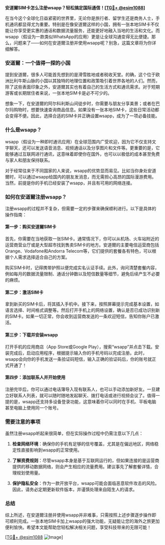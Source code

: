 **安道爾SIM卡怎么注册wsapp？轻松搞定国际通信！[[TG💪+ @esim1088](https://t.me/s/esim1088)]**

在当今这个全球化日益紧密的世界里，无论你是旅行者、留学生还是商务人士，手机通讯都显得尤为重要。特别是在像安道爾这样的小国，拥有一张本地SIM卡不仅能让你享受更实惠的通话和数据流量服务，还能更好地融入当地的生活和文化。而wsapp（假设为一款类似WhatsApp的应用）更是让全球沟通变得无比便捷。那么，问题来了——如何在安道爾注册并使用wsapp呢？别急，这篇文章将为你详细解答。

### 安道爾：一个值得一探的小国

提到安道爾，很多人可能首先想到的是滑雪胜地或者税收天堂。的确，这个位于欧洲比利牛斯山脉的小国以其独特的地理位置和政策吸引着世界各地的人们。然而，除了这些表面印象之外，安道爾其实也有着自己的生活方式和通讯需求。对于短期游客或长期居住者来说，一张本地SIM卡是必不可少的。

想象一下，在安道爾的阿尔科利斯山间徒步时，你需要与朋友分享美景；或者在巴尔玛购物时，想要快速查询商品信息。如果没有一张本地SIM卡，这些日常活动都会变得不便。因此，选择合适的SIM卡并正确设置wsapp，成为了一项必备技能。

### 什么是wsapp？

wsapp（假设为一种即时通讯应用）在全球范围内广受欢迎，因为它不仅支持文字聊天，还可以发送语音消息、视频通话以及分享图片和文件等。更重要的是，它能够通过互联网进行通讯，这意味着即使你在国外，也可以以极低的成本甚至免费与家人和朋友保持联系。

对于经常往来于不同国家的人来说，wsapp的优势显而易见。比如当你身处安道爾时，可以通过wsapp给国内的朋友发消息，而无需担心高昂的国际漫游费用。当然，前提是你的手机已经安装了wsapp，并且有可用的网络连接。

### 如何在安道爾注册wsapp？

注册wsapp的过程并不复杂，但需要一定的步骤来确保顺利进行。以下是具体的操作指南：

#### 第一步：购买安道爾SIM卡
首先，你需要在当地获取一张SIM卡。通常情况下，你可以从机场、火车站附近的运营商营业厅或是大型超市找到售卖SIM卡的地方。安道爾的主要电信运营商包括Orange、Vodafone和Andorra Telecom等，它们提供的套餐各有特色，可以根据个人需求选择适合自己的方案。

购买SIM卡时，记得携带护照以便完成实名认证手续。此外，询问清楚套餐内容，例如每月的数据流量限制、通话分钟数以及短信数量等细节，避免后续产生不必要的麻烦。

#### 第二步：激活SIM卡
拿到新买的SIM卡后，将其插入手机中。接下来，按照屏幕提示完成基本设置，如语言选择、时间格式调整等。然后打开手机上的网络设置，确认是否已成功识别新的SIM卡。如果一切正常，你会收到运营商发送的一条欢迎短信，告知你账户已激活。

#### 第三步：下载并安装wsapp
打开手机的应用商店（App Store或Google Play），搜索“wsapp”并点击下载。安装完成后，启动应用程序，根据提示输入你的手机号码以完成注册。此时，wsapp会向你的手机发送一条验证码短信，输入正确的验证码后，你的账号就正式开通了！

#### 第四步：添加联系人并开始使用
注册完毕后，你可以通过电话簿导入现有联系人，也可以手动添加新好友。一旦建立好联系人列表，就可以随时随地发起聊天、拨打电话或进行视频会议了。值得一提的是，wsapp还支持多设备登录功能，这意味着你可以同时在手机、平板电脑甚至电脑上使用同一个账号。

### 需要注意的事项

虽然注册wsapp听起来很简单，但在实际操作过程中仍需注意以下几点：

1. **检查网络环境**：确保你的手机有足够的信号覆盖，尤其是在偏远地区，网络稳定性直接影响到wsapp的正常使用。
   
2. **了解资费规则**：尽管wsapp本身是基于互联网运行的，但如果连接的是运营商提供的移动数据网络，则会产生相应的流量费用。建议事先了解套餐详情，合理规划使用量。

3. **保护隐私安全**：作为一款开放平台，wsapp可能会面临恶意软件攻击的风险。因此，请务必定期更新软件版本，并谨慎处理来自陌生人的请求。

### 总结

综上所述，在安道爾注册并使用wsapp并非难事，只需按照上述步骤逐步操作即可顺利完成。一张本地SIM卡加上wsapp的强大功能，无疑能让您的海外之旅更加便利愉快。希望本文能帮助您轻松解决相关问题，享受科技带来的无限可能！

[[TG💪+ @esim1088](https://t.me/s/esim1088) ![Image](https://i.postimg.cc/4NQfJmqS/Snipaste-2025-05-13-00-14-12.png)]